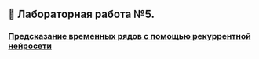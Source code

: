 ## :maple_leaf: Лабораторная работа №5.
### [Предсказание временных рядов с помощью рекуррентной нейросети]()
